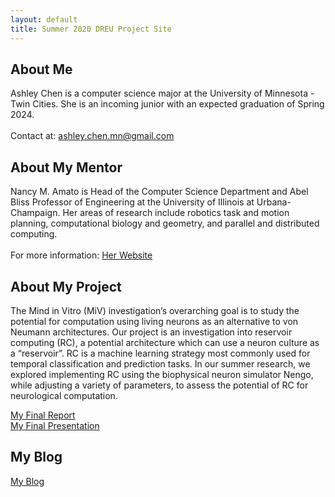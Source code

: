 ```yaml
---
layout: default
title: Summer 2020 DREU Project Site
---
```

## About Me

Ashley Chen is a computer science major at the University of Minnesota - Twin Cities. She is an incoming junior with an expected graduation of Spring 2024. <br />
<br />
Contact at: ashley.chen.mn@gmail.com

## About My Mentor

Nancy M. Amato is Head of the Computer Science Department and Abel Bliss Professor of Engineering at the University of Illinois at Urbana-Champaign. Her areas of research include robotics task and motion planning, computational biology and geometry, and parallel and distributed computing. <br />
<br />
For more information: [Her Website](https://parasollab.web.illinois.edu/people/amato/)

## About My Project

The Mind in Vitro (MiV) investigation’s overarching goal is to study the potential for computation using living neurons as an alternative to von Neumann architectures. Our project is an investigation into reservoir computing (RC), a potential architecture which can use a neuron culture as a “reservoir”. RC is a machine learning strategy most commonly used for temporal classification and prediction tasks. In our summer research, we explored implementing RC using the biophysical neuron simulator Nengo, while adjusting a variety of parameters, to assess the potential of RC for neurological computation.

[My Final Report](files/finalreport.pdf) <br />
[My Final Presentation](files/Summer%202023%20RC%20Research%20Poster.pdf)

## My Blog

[My Blog](blog.html)
